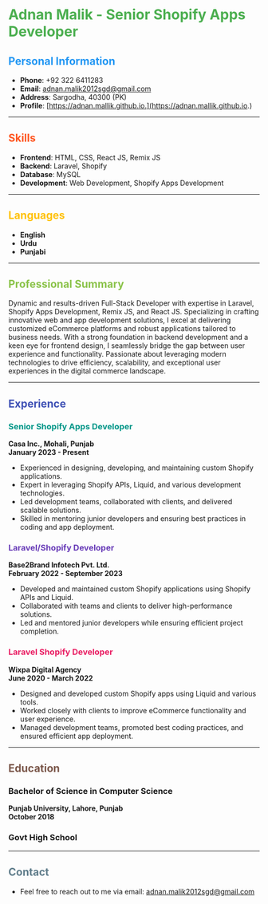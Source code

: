 # <span style="color: #4CAF50;">Adnan Malik - Senior Shopify Apps Developer</span>

## <span style="color: #2196F3;">Personal Information</span>
- **Phone**: +92 322 6411283
- **Email**: [adnan.malik2012sgd@gmail.com](mailto:adnan.malik2012sgd@gmail.com)
- **Address**: Sargodha, 40300 (PK)
- **Profile**: [https://adnan.mallik.github.io.](https://adnan.mallik.github.io.)
---

## <span style="color: #FF5722;">Skills</span>
- **Frontend**: HTML, CSS, React JS, Remix JS
- **Backend**: Laravel, Shopify
- **Database**: MySQL
- **Development**: Web Development, Shopify Apps Development

---

## <span style="color: #FFC107;">Languages</span>
- **English**
- **Urdu**
- **Punjabi**

---

## <span style="color: #8BC34A;">Professional Summary</span>
Dynamic and results-driven Full-Stack Developer with expertise in Laravel, Shopify Apps Development, Remix JS, and React JS. Specializing in crafting innovative web and app development solutions, I excel at delivering customized eCommerce platforms and robust applications tailored to business needs. With a strong foundation in backend development and a keen eye for frontend design, I seamlessly bridge the gap between user experience and functionality. Passionate about leveraging modern technologies to drive efficiency, scalability, and exceptional user experiences in the digital commerce landscape.

---

## <span style="color: #3F51B5;">Experience</span>

### <span style="color: #009688;">Senior Shopify Apps Developer</span>  
**Casa Inc., Mohali, Punjab**  
**January 2023 - Present**  
- Experienced in designing, developing, and maintaining custom Shopify applications.  
- Expert in leveraging Shopify APIs, Liquid, and various development technologies.  
- Led development teams, collaborated with clients, and delivered scalable solutions.  
- Skilled in mentoring junior developers and ensuring best practices in coding and app deployment.

### <span style="color: #673AB7;">Laravel/Shopify Developer</span>  
**Base2Brand Infotech Pvt. Ltd.**  
**February 2022 - September 2023**  
- Developed and maintained custom Shopify applications using Shopify APIs and Liquid.  
- Collaborated with teams and clients to deliver high-performance solutions.  
- Led and mentored junior developers while ensuring efficient project completion.

### <span style="color: #E91E63;">Laravel Shopify Developer</span>  
**Wixpa Digital Agency**  
**June 2020 - March 2022**  
- Designed and developed custom Shopify apps using Liquid and various tools.  
- Worked closely with clients to improve eCommerce functionality and user experience.  
- Managed development teams, promoted best coding practices, and ensured efficient app deployment.

---

## <span style="color: #795548;">Education</span>

### **Bachelor of Science in Computer Science**  
**Punjab University, Lahore, Punjab**  
**October 2018**

### **Govt High School**

---

## <span style="color: #607D8B;">Contact</span>
- Feel free to reach out to me via email: [adnan.malik2012sgd@gmail.com](mailto:adnan.malik2012sgd@gmail.com)
